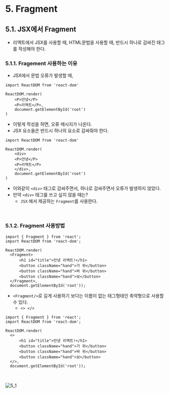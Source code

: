 # 5. Fragment

## 5.1. JSX에서 Fragment

- 리액트에서 JSX를 사용할 때, HTML문법을 사용할 때, 반드시 하나로 감싸진 태그를 작성해야 한다.

### 5.1.1. Fragement 사용하는 이유

- JSX에서 문법 오류가 발생할 때,

```react
import ReactDOM from 'react-dom'

ReactDOM.render(
	<P>안녕</P>
    <P>리액트</P>,
    document.getElementById('root')
)
```

- 이렇게 작성을 하면, 오류 메시지가 나온다. 
- JSX 요소들은 반드시 하나의 요소로 감싸줘야 한다.

```react
import ReactDOM from 'react-dom'

ReactDOM.render(
    <div>
	<P>안녕</P>
    <P>리액트</P>
    </div>,
    document.getElementById('root')
)
```

- 이와같이 `<div>` 태그로 감싸주면서, 하나로 감싸주면서 오류가 발생하지 않았다.
- 만약 `<div>` 태그를 쓰고 싶지 않을 때는?
  - `JSX` 에서 제공하는 `Fragment`를 사용한다.

<br/>

### 5.1.2. Fragment 사용방법

```react
import { Fragment } from 'react';
import ReactDOM from 'react-dom';

ReactDOM.render(
  <Fragment>
      <h1 id="title">안녕 리액트!</h1>
      <button className="hand">가 위</button>
      <button className="hand">바 위</button>
      <button className="hand">보</button>
  </Fragment>,
  document.getElementById('root'));

```

- `<Fragment/>`로 길게 사용하기 보다는 이름이 없는 태그형태인 축약형으로 사용할 수 있다.
  - `<> </>`

```react
import { Fragment } from 'react';
import ReactDOM from 'react-dom';

ReactDOM.render(
  <>
      <h1 id="title">안녕 리액트!</h1>
      <button className="hand">가 위</button>
      <button className="hand">바 위</button>
      <button className="hand">보</button>
  </>,
  document.getElementById('root'));
```

<br/>

![5_1](https://github.com/ohtaekwon/TIL/blob/master/React-Basic/img/5_1.png?raw=true)